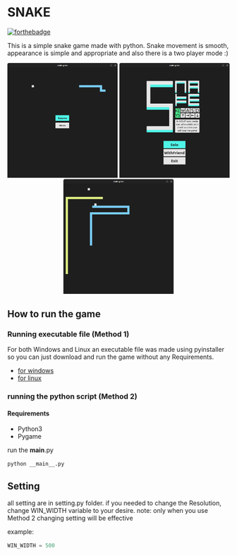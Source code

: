 # SNAKE

[![forthebadge](https://forthebadge.com/images/badges/made-with-python.svg)](https://forthebadge.com)

This is a simple snake game made with python.
Snake movement is smooth, appearance is simple and appropriate and also there is a two player mode :)

<p float="left" align="center">
  <img src="./screenshots/game1.png" width="250" />
  <img src="./screenshots/menu.png" width="250" /> 
  <img src="./screenshots/game2.png" width="250" />
</p>

## How to run the game

### Running executable file (Method 1)

For both Windows and Linux an executable file was made using pyinstaller so you can just download and run the game without any Requirements.

- [for windows](https://mega.nz/file/HrgHBZxB#xPiS2B0Unq-hnw0upVzuX0NStGk7j53p_oGtatdZdto)
- [for linux](https://mega.nz/file/Hq4hTTzB#lrq8g_Gf7OGVmSqLg0vEYcmBEaWjJSYatvuBFaNCSus)

### running the python script (Method 2)

#### Requirements

- Python3
- Pygame

run the **main**.py

```python
python __main__.py
```

## Setting

all setting are in setting.py folder.
if you needed to change the Resolution, change WIN_WIDTH variable to your desire.
note: only when you use Method 2 changing setting will be effective

example:

```python
WIN_WIDTH = 500
```
